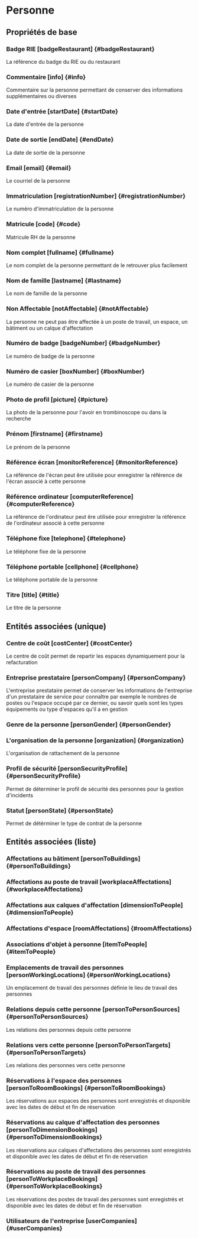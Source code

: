 # Personne
<!--- THIS FILE IS GENERATED PLEASE DO NOT EDIT IT DIRECTLY --->



## Propriétés de base

### Badge RIE [badgeRestaurant] {#badgeRestaurant}
        
La référence du badge du RIE ou du restaurant
### Commentaire [info] {#info}
        
Commentaire sur la personne permettant de conserver des informations supplémentaires ou diverses
### Date d'entrée [startDate] {#startDate}
        
La date d'entrée de la personne
### Date de sortie [endDate] {#endDate}
        
La date de sortie de la personne
### Email [email] {#email}
        
Le courriel de la personne
### Immatriculation [registrationNumber] {#registrationNumber}
        
Le numéro d'immatriculation de la personne
### Matricule [code] {#code}
        
Matricule RH de la personne
### Nom complet [fullname] {#fullname}
        
Le nom complet de la personne permettant de le retrouver plus facilement
### Nom de famille [lastname] {#lastname}
        
Le nom de famille de la personne
### Non Affectable [notAffectable] {#notAffectable}
        
La personne ne peut pas être affectée à un poste de travail, un espace, un bâtiment ou un calque d'affectation
### Numéro de badge [badgeNumber] {#badgeNumber}
        
Le numéro de badge de la personne
### Numéro de casier [boxNumber] {#boxNumber}
        
Le numéro de casier de la personne
### Photo de profil [picture] {#picture}
        
La photo de la personne pour l'avoir en trombinoscope ou dans la recherche
### Prénom [firstname] {#firstname}
        
Le prénom de la personne
### Référence écran [monitorReference] {#monitorReference}
        
La référence de l'écran peut êre utilisée pour enregistrer la référence de l'écran associé à cette personne
### Référence ordinateur [computerReference] {#computerReference}
        
La référence de l'ordinateur peut êre utilisée pour enregistrer la référence de l'ordinateur associé à cette personne
### Téléphone fixe [telephone] {#telephone}
        
Le téléphone fixe de la personne
### Téléphone portable [cellphone] {#cellphone}
        
Le téléphone portable de la personne
### Titre [title] {#title}
        
Le titre de la personne

## Entités associées (unique)

### Centre de coût [costCenter] {#costCenter}
        
Le centre de coût permet de repartir les espaces dynamiquement pour la refacturation
### Entreprise prestataire [personCompany] {#personCompany}
        
L'entreprise prestataire permet de conserver les informations de l'entreprise d'un prestataire de service pour connaître par exemple le nombres de postes ou l'espace occupé par ce dernier, ou savoir quels sont les types équipements ou type d'espaces qu'il a en gestion
### Genre de la personne [personGender] {#personGender}
        

### L'organisation de la personne [organization] {#organization}
        
L'organisation de rattachement de la personne
### Profil de sécurité [personSecurityProfile] {#personSecurityProfile}
        
Permet de déterminer le profil de sécurité des personnes pour la gestion d'incidents
### Statut [personState] {#personState}
        
Permet de détérminer le type de contrat de la personne

## Entités associées (liste)

### Affectations au bâtiment [personToBuildings] {#personToBuildings}
        

### Affectations au poste de travail [workplaceAffectations] {#workplaceAffectations}
        

### Affectations aux calques d'affectation [dimensionToPeople] {#dimensionToPeople}
        

### Affectations d'espace [roomAffectations] {#roomAffectations}
        

### Associations d'objet à personne [itemToPeople] {#itemToPeople}
        

### Emplacements de travail des personnes [personWorkingLocations] {#personWorkingLocations}
        
Un emplacement de travail des personnes définie le lieu de travail des personnes
### Relations depuis cette personne [personToPersonSources] {#personToPersonSources}
        
Les relations des personnes depuis cette personne
### Relations vers cette personne [personToPersonTargets] {#personToPersonTargets}
        
Les relations des personnes vers cette personne
### Réservations à l'espace des personnes [personToRoomBookings] {#personToRoomBookings}
        
Les réservations aux espaces des personnes sont enregistrés et disponible avec les dates de début et fin de réservation
### Réservations au calque d'affectation des personnes [personToDimensionBookings] {#personToDimensionBookings}
        
Les réservations aux calques d'affectations des personnes sont enregistrés et disponible avec les dates de début et fin de réservation
### Réservations au poste de travail des personnes [personToWorkplaceBookings] {#personToWorkplaceBookings}
        
Les réservations des postes de travail des personnes sont enregistrés et disponible avec les dates de début et fin de réservation
### Utilisateurs de l'entreprise [userCompanies] {#userCompanies}
        




